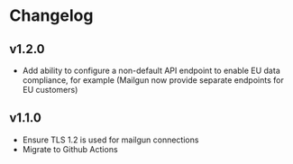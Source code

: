 # Changelog

## v1.2.0

* Add ability to configure a non-default API endpoint to enable EU data compliance, for example (Mailgun now provide separate endpoints for EU customers)

## v1.1.0

* Ensure TLS 1.2 is used for mailgun connections
* Migrate to Github Actions
